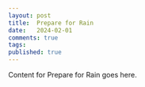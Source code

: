 ```yaml
---
layout: post
title:  Prepare for Rain
date:   2024-02-01
comments: true
tags: 
published: true
---
```

 
Content for Prepare for Rain goes here.
 
